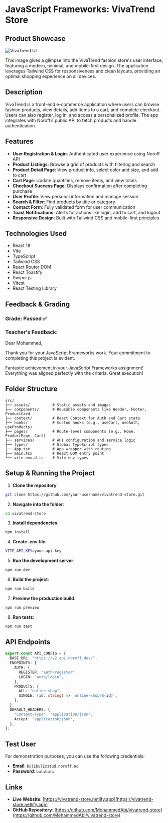 # JavaScript Frameworks: VivaTrend Store

## Product Showcase

![VivaTrend UI](https://github.com/user-attachments/assets/d314bff8-afa1-4f87-a058-5255a3b36080)

This image gives a glimpse into the VivaTrend fashion store's user interface, featuring a modern, minimal, and mobile-first design. The application leverages Tailwind CSS for responsiveness and clean layouts, providing an optimal shopping experience on all devices.

## Description

VivaTrend is a front-end e-commerce application where users can browse fashion products, view details, add items to a cart, and complete checkout. Users can also register, log in, and access a personalized profile. The app integrates with Noroff’s public API to fetch products and handle authentication.

## Features

- **User Registration & Login**: Authenticated user experience using Noroff API
- **Product Listings**: Browse a grid of products with filtering and search
- **Product Detail Page**: View product info, select color and size, and add to cart
- **Cart Page**: Update quantities, remove items, and view totals
- **Checkout Success Page**: Displays confirmation after completing purchase
- **User Profile**: View personal information and manage session
- **Search & Filter**: Find products by title or category
- **Contact Form**: Fully validated form for user communication
- **Toast Notifications**: Alerts for actions like login, add to cart, and logout
- **Responsive Design**: Built with Tailwind CSS and mobile-first principles

## Technologies Used

- React 18
- Vite
- TypeScript
- Tailwind CSS
- React Router DOM
- React Toastify
- Swiper.js
- Vitest
- React Testing Library

## Feedback & Grading

### Grade: Passed ✅

### Teacher's Feedback:

Dear Mohammed,

Thank you for your JavaScript Frameworks work. Your commitment to completing this project is evident.

Fantastic achievement in your JavaScript Frameworks assignment! Everything was aligned perfectly with the criteria. Great execution!

## Folder Structure

```
src/
├── assets/          # Static assets and images
├── components/      # Reusable components like Header, Footer, ProductCard
├── context/         # React Context for Auth and Cart state
├── hooks/           # Custom hooks (e.g., useCart, useAuth, useProducts)
├── pages/           # Route-level components (e.g., Home, ProductPage, Cart)
├── services/        # API configuration and service logic
├── types/           # Global TypeScript types
├── App.tsx          # App wrapper with routing
├── main.tsx         # React DOM entry point
└── vite-env.d.ts    # Vite env types
```

## Setup & Running the Project

1. **Clone the repository**:

```bash
git clone https://github.com/your-username/vivatrend-store.git
```

2. **Navigate into the folder**:

```bash
cd vivatrend-store
```

3. **Install dependencies**:

```bash
npm install
```

4. **Create .env file**:

```bash
VITE_API_KEY=your-api-key
```

5. **Run the development server**:

```bash
npm run dev
```

6. **Build the project**:

```bash
npm run build
```

7. **Preview the production build**:

```bash
npm run preview
```

8. **Run tests**:

```bash
npm run test
```

## API Endpoints

```ts
export const API_CONFIG = {
  BASE_URL: "https://v2.api.noroff.dev/",
  ENDPOINTS: {
    AUTH: {
      REGISTER: "auth/register",
      LOGIN: "auth/login",
    },
    PRODUCTS: {
      ALL: "online-shop",
      SINGLE: (id: string) => `online-shop/${id}`,
    },
  },
  DEFAULT_HEADERS: {
    "Content-Type": "application/json",
    Accept: "application/json",
  },
};
```

## Test User

For demonstration purposes, you can use the following credentials:

- **Email**: `bulibuli@stud.noroff.no`
- **Password**: `bulibuli`

## Links

- **Live Website**: [https://vivatrend-store.netlify.app](https://vivatrend-store.netlify.app)
- **GitHub Repository**: [https://github.com/MohammedAbi/vivatrend-store](https://github.com/MohammedAbi/vivatrend-store)

